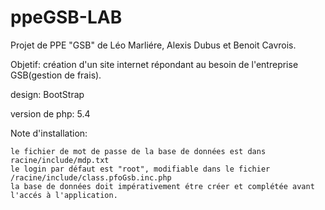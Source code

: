 # ppeGSB-LAB

Projet de PPE "GSB" de Léo Marliére, Alexis Dubus et Benoit Cavrois.

Objetif: création d'un site internet répondant au besoin de l'entreprise GSB(gestion de frais).

design: BootStrap

version de php: 5.4

Note d'installation:

    le fichier de mot de passe de la base de données est dans racine/include/mdp.txt
    le login par défaut est "root", modifiable dans le fichier /racine/include/class.pfoGsb.inc.php
    la base de données doit impérativement étre créer et complétée avant l'accés à l'application.
